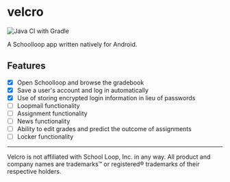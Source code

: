 # velcro
![Java CI with Gradle](https://github.com/caseyavila/velcro/workflows/Java%20CI%20with%20Gradle/badge.svg?branch=master)

A Schoolloop app written natively for Android.

## Features
- [x] Open Schoolloop and browse the gradebook
- [x] Save a user's account and log in automatically
- [x] Use of storing encrypted login information in lieu of passwords
- [ ] Loopmail functionality
- [ ] Assignment functionality
- [ ] News functionality
- [ ] Ability to edit grades and predict the outcome of assignments
- [ ] Locker functionality

---

Velcro is not affiliated with School Loop, Inc. in any way. All product and company names are trademarks™ or registered® trademarks of their respective holders.
